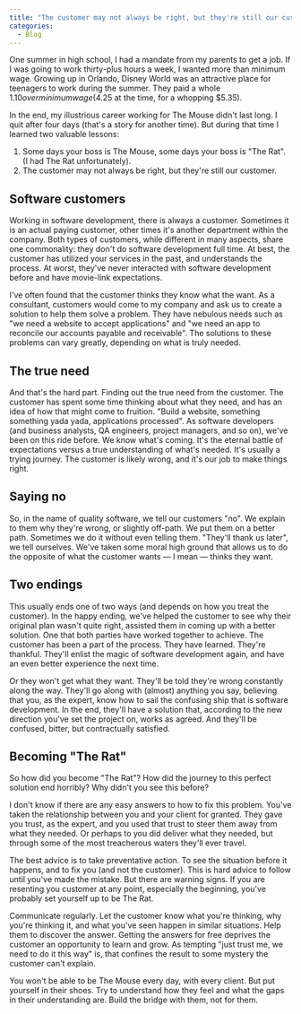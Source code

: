 ```yaml
---
title: "The customer may not always be right, but they're still our customer"
categories:
  - Blog
---
```



One summer in high school, I had a mandate from my parents to get a job. If I was going to work thirty-plus hours a week, I wanted more than minimum wage. Growing up in Orlando, Disney World was an attractive place for teenagers to work during the summer. They paid a whole $1.10 over minimum wage ($4.25 at the time, for a whopping $5.35).

In the end, my illustrious career working for The Mouse didn't last long. I quit after four days (that's a story for another time). But during that time I learned two valuable lessons:

1. Some days your boss is The Mouse, some days your boss is "The Rat". (I had The Rat unfortunately).
2. The customer may not always be right, but they're still our customer.

## Software customers

Working in software development, there is always a customer. Sometimes it is an actual paying customer, other times it's another department within the company. Both types of customers, while different in many aspects, share one commonality: they don't do software development full time. At best, the customer has utilized your services in the past, and understands the process. At worst, they've never interacted with software development before and have movie-link expectations.

I've often found that the customer thinks they know what the want. As a consultant, customers would come to my company and ask us to create a solution to help them solve a problem. They have nebulous needs such as "we need a website to accept applications" and "we need an app to reconcile our accounts payable and receivable". The solutions to these problems can vary greatly, depending on what is truly needed.

## The true need

And that's the hard part. Finding out the true need from the customer. The customer has spent some time thinking about what they need, and has an idea of how that might come to fruition. "Build a website, something something yada yada, applications processed". As software developers (and business analysts, QA engineers, project managers, and so on), we've been on this ride before. We know what's coming. It's the eternal battle of expectations versus a true understanding of what's needed. It's usually a trying journey. The customer is likely wrong, and it's our job to make things right.

## Saying no

So, in the name of quality software, we tell our customers "no". We explain to them why they're wrong, or slightly off-path. We put them on a better path. Sometimes we do it without even telling them. "They'll thank us later", we tell ourselves. We've taken some moral high ground that allows us to do the opposite of what the customer wants — I mean — thinks they want.

## Two endings

This usually ends one of two ways (and depends on how you treat the customer). In the happy ending, we've helped the customer to see why their original plan wasn't quite right, assisted them in coming up with a better solution. One that both parties have worked together to achieve. The customer has been a part of the process. They have learned. They're thankful. They'll enlist the magic of software development again, and have an even better experience the next time.

Or they won't get what they want. They'll be told they're wrong constantly along the way. They'll go along with (almost) anything you say, believing that you, as the expert, know how to sail the confusing ship that is software development. In the end, they'll have a solution that, according to the new direction you've set the project on, works as agreed. And they'll be confused, bitter, but contractually satisfied.

## Becoming "The Rat"

So how did you become "The Rat"? How did the journey to this perfect solution end horribly? Why didn't you see this before?

I don't know if there are any easy answers to how to fix this problem. You've taken the relationship between you and your client for granted. They gave you trust, as the expert, and you used that trust to steer them away from what they needed. Or perhaps to you did deliver what they needed, but through some of the most treacherous waters they'll ever travel.

The best advice is to take preventative action. To see the situation before it happens, and to fix you (and not the customer). This is hard advice to follow until you've made the mistake. But there are warning signs. If you are resenting you customer at any point, especially the beginning, you've probably set yourself up to be The Rat.

Communicate regularly. Let the customer know what you're thinking, why you're thinking it, and what you've seen happen in similar situations. Help them to discover the answer. Getting the answers for free deprives the customer an opportunity to learn and grow. As tempting "just trust me, we need to do it this way" is, that confines the result to some mystery the customer can't explain.

You won't be able to be The Mouse every day, with every client. But put yourself in their shoes. Try to understand how they feel and what the gaps in their understanding are. Build the bridge with them, not for them.